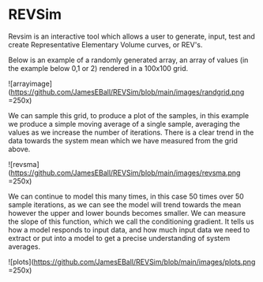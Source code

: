 # REVSim
 Revsim is an interactive tool which allows a user to generate, input, test and create Representative Elementary Volume curves, or REV's.

Below is an example of a randomly generated array, an array of values (in the example below 0,1 or 2) rendered in a 100x100 grid.

![arrayimage](https://github.com/JamesEBall/REVSim/blob/main/images/randgrid.png =250x)

We can sample this grid, to produce a plot of the samples, in this example we produce a simple moving average of a single sample, averaging the values as we increase the number of iterations. There is a clear trend in the data towards the system mean which we have measured from the grid above.

![revsma](https://github.com/JamesEBall/REVSim/blob/main/images/revsma.png =250x)


We can continue to model this many times, in this case 50 times over 50 sample iterations, as we can see the model will trend towards the mean however the upper and lower bounds becomes smaller. We can measure the slope of this function, which we call the conditioning gradient. It tells us how a model responds to input data, and how much input data we need to extract or put into a model to get a precise understanding of system averages.

![plots](https://github.com/JamesEBall/REVSim/blob/main/images/plots.png =250x)


